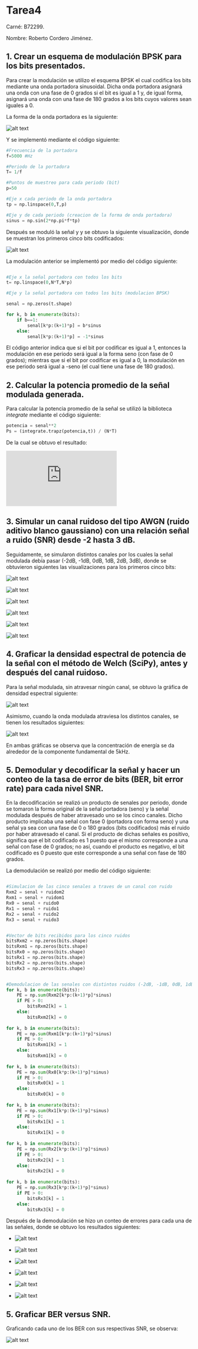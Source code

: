 # Tarea4

Carné: B72299.

Nombre: Roberto Cordero Jiménez.

## 1. Crear un esquema de modulación BPSK para los bits presentados.

Para crear la modulación se utilizo el esquema BPSK el cual codifica los bits mediante una onda portadora sinusoidal. Dicha onda portadora asignará una onda con una fase de 0 grados si el bit es igual a 1 y, de igual forma, asignará una onda con una fase de 180 grados a los bits cuyos valores sean iguales a 0.

La forma de la onda portadora es la siguiente:

![alt text][Portadora]

[Portadora]: https://github.com/robercorde25/Tarea4/blob/master/Portadora.PNG "Logo Title Text 2"

Y se implementó mediante el código siguiente:

```python
#Frecuencia de la portadora
f=5000 #Hz

#Periodo de la portadora
T= 1/f

#Puntos de muestreo para cada periodo (bit)
p=50

#Eje x cada periodo de la onda portadora
tp = np.linspace(0,T,p)

#Eje y de cada periodo (creacion de la forma de onda portadora)
sinus = np.sin(2*np.pi*f*tp)
```

Después se moduló la señal y y se obtuvo la siguiente visualización, donde se muestran los primeros cinco bits codificados:

![alt text][Modulada]

[Modulada]: https://github.com/robercorde25/Tarea4/blob/master/Modulada.PNG "Logo Title Text 2"

La modulación anterior se implementó por medio del código siguiente:

```python

#Eje x la señal portadora con todos los bits
t= np.linspace(0,N*T,N*p)

#Eje y la señal portadora con todos los bits (modulacion BPSK)

senal = np.zeros(t.shape)

for k, b in enumerate(bits):
    if b==1:
        senal[k*p:(k+1)*p] = b*sinus
    else:
        senal[k*p:(k+1)*p] = -1*sinus

```

El código anterior indica que si el bit por codificar es igual a 1, entonces la modulación en ese periodo será igual a la forma seno (con fase de 0 grados); mientras que si el bit por codificar es igual a 0,  la modulación en ese periodo será igual a -seno (el cual tiene una fase de 180 grados).



## 2. Calcular la potencia promedio de la señal modulada generada.

Para calcular la potencia promedio de la señal se utilizó la biblioteca *integrate* mediante el código siguiente:


```python
potencia = senal**2
Ps = (integrate.trapz(potencia,t)) / (N*T)
```

De la cual se obtuvo el resultado: 

![alt text][Ec1]

[Ec1]: https://latex.codecogs.com/svg.latex?Ps%20=%200.49



## 3. Simular un canal ruidoso del tipo AWGN (ruido aditivo blanco gaussiano) con una relación señal a ruido (SNR) desde -2 hasta 3 dB.

Seguidamente, se simularon distintos canales por los cuales la señal modulada debía pasar (-2dB, -1dB, 0dB, 1dB, 2dB, 3dB), donde se obtuvieron siguientes las visualizaciones para los primeros cinco bits:


![alt text][-2]

[-2]: https://github.com/robercorde25/Tarea4/blob/master/-2.PNG "Logo Title Text 2"


![alt text][-1]

[-1]: https://github.com/robercorde25/Tarea4/blob/master/-1.PNG "Logo Title Text 2"


![alt text][0]

[0]: https://github.com/robercorde25/Tarea4/blob/master/0.PNG "Logo Title Text 2"


![alt text][1]

[1]: https://github.com/robercorde25/Tarea4/blob/master/1.PNG "Logo Title Text 2"


![alt text][2]

[2]: https://github.com/robercorde25/Tarea4/blob/master/2.PNG "Logo Title Text 2"


![alt text][3]

[3]: https://github.com/robercorde25/Tarea4/blob/master/3.PNG "Logo Title Text 2"


## 4. Graficar la densidad espectral de potencia de la señal con el método de Welch (SciPy), antes y después del canal ruidoso.

Para la señal modulada, sin atravesar ningún canal, se obtuvo la gráfica de densidad espectral siguiente:

![alt text][Den1]

[Den1]: https://github.com/robercorde25/Tarea4/blob/master/Den1.PNG "Logo Title Text 2"

Asimismo, cuando la onda modulada atraviesa los distintos canales, se tienen los resultados siguientes:

![alt text][Den2]

[Den2]: https://github.com/robercorde25/Tarea4/blob/master/Den2.PNG "Logo Title Text 2"

En ambas gráficas se observa que la concentración de energía se da alrededor de la componente fundamental de 5kHz.


## 5. Demodular y decodificar la señal y hacer un conteo de la tasa de error de bits (BER, bit error rate) para cada nivel SNR.

En la decodificación se realizó un producto de senales por periodo, donde se tomaron la forma original de la señal portadora (seno) y la señal modulada después de haber atravesado uno se los cinco canales. Dicho producto implicaba una señal con fase 0 (portadora con forma seno) y una señal ya sea con una fase de 0 o 180 grados (bits codificados) más el ruido por haber atravesado el canal. Si el producto de dichas señales es positivo, significa que el bit codificado es 1 puesto que el mismo corresponde a una señal con fase de 0 grados; no así, cuando el producto es negativo, el bit codificado es 0 puesto que este corresponde a una señal con fase de 180 grados.

La demodulación se realizó por medio del código siguiente:

```python

#Simulacion de las cinco senales a traves de un canal con ruido
Rxm2 = senal + ruidom2
Rxm1 = senal + ruidom1
Rx0 = senal + ruido0
Rx1 = senal + ruido1
Rx2 = senal + ruido2
Rx3 = senal + ruido3


#Vector de bits recibidos para los cinco ruidos
bitsRxm2 = np.zeros(bits.shape)
bitsRxm1 = np.zeros(bits.shape)
bitsRx0 = np.zeros(bits.shape)
bitsRx1 = np.zeros(bits.shape)
bitsRx2 = np.zeros(bits.shape)
bitsRx3 = np.zeros(bits.shape)


#Demodulacion de las senales con distintos ruidos (-2dB, -1dB, 0dB, 1dB, 2dB, 3dB).
for k, b in enumerate(bits):
    PE = np.sum(Rxm2[k*p:(k+1)*p]*sinus)
    if PE > 0:
        bitsRxm2[k] = 1
    else:
        bitsRxm2[k] = 0
        
for k, b in enumerate(bits):
    PE = np.sum(Rxm1[k*p:(k+1)*p]*sinus)
    if PE > 0:
        bitsRxm1[k] = 1
    else:
        bitsRxm1[k] = 0
        
for k, b in enumerate(bits):
    PE = np.sum(Rx0[k*p:(k+1)*p]*sinus)
    if PE > 0:
        bitsRx0[k] = 1
    else:
        bitsRx0[k] = 0
        
for k, b in enumerate(bits):
    PE = np.sum(Rx1[k*p:(k+1)*p]*sinus)
    if PE > 0:
        bitsRx1[k] = 1
    else:
        bitsRx1[k] = 0
        
for k, b in enumerate(bits):
    PE = np.sum(Rx2[k*p:(k+1)*p]*sinus)
    if PE > 0:
        bitsRx2[k] = 1
    else:
        bitsRx2[k] = 0
        
for k, b in enumerate(bits):
    PE = np.sum(Rx3[k*p:(k+1)*p]*sinus)
    if PE > 0:
        bitsRx3[k] = 1
    else:
        bitsRx3[k] = 0
```

Después de la demodulación se hizo un conteo de errores para cada una de las señales, donde se obtuvo los resultados siguientes:

- ![alt text][Ec2]

[Ec2]: https://latex.codecogs.com/svg.latex?BER_{-2dB}%20=%200% "Logo Title Text 2"

- ![alt text][Ec3]

[Ec3]: https://latex.codecogs.com/svg.latex?BER_{-1dB}%20=%200% "Logo Title Text 2"

- ![alt text][Ec3]

[Ec4]: https://latex.codecogs.com/svg.latex?BER_{0dB}%20=%200% "Logo Title Text 2"

- ![alt text][Ec4]

[Ec5]: https://latex.codecogs.com/svg.latex?BER_{1dB}%20=%200% "Logo Title Text 2"

- ![alt text][Ec5]

[Ec6]: https://latex.codecogs.com/svg.latex?BER_{2dB}%20=%200% "Logo Title Text 2"

- ![alt text][Ec6]

[Ec7]: https://latex.codecogs.com/svg.latex?BER_{3dB}%20=%200% "Logo Title Text 2"



## 5. Graficar BER versus SNR.

Graficando cada uno de los BER con sus respectivas SNR, se observa:

![alt text][BER]

[BER]: https://github.com/robercorde25/Tarea4/blob/master/BER.PNG "Logo Title Text 2"

